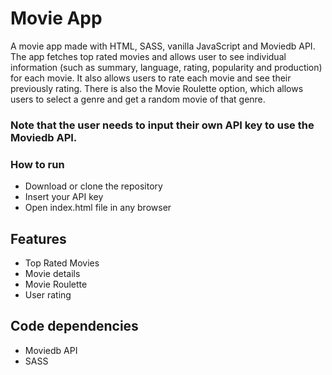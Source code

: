 # Movie App

A movie app made with HTML, SASS, vanilla JavaScript and Moviedb API. The app fetches top rated movies and allows user to see individual information (such as summary, language, rating, popularity and production) for each movie. It also allows users to rate each movie and see their previously rating. There is also the Movie Roulette option, which allows users to select a genre and get a random movie of that genre.

### Note that the user needs to input their own API key to use the Moviedb API.

### How to run
* Download or clone the repository
* Insert your API key
* Open index.html file in any browser

## Features 
* Top Rated Movies
* Movie details
* Movie Roulette 
* User rating

## Code dependencies
* Moviedb API
* SASS
